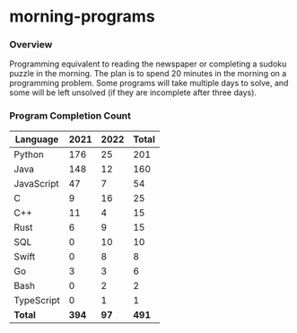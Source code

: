 # morning-programs

### Overview

Programming equivalent to reading the newspaper or completing a sudoku puzzle in the morning.  The plan is to spend 20 
minutes in the morning on a programming problem.  Some programs will take multiple days to solve, and some will be left 
unsolved (if they are incomplete after three days).

### Program Completion Count

| Language     | 2021    | 2022    | Total   |
|--------------|---------|---------|---------|
| Python       | 176     | 25      | 201     |
| Java         | 148     | 12      | 160     |
| JavaScript   | 47      | 7       | 54      |
| C            | 9       | 16      | 25      |
| C++          | 11      | 4       | 15      |
| Rust         | 6       | 9       | 15      |
| SQL          | 0       | 10      | 10      |
| Swift        | 0       | 8       | 8       |
| Go           | 3       | 3       | 6       |
| Bash         | 0       | 2       | 2       |
| TypeScript   | 0       | 1       | 1       |
| **Total**    | **394** | **97**  | **491** |
